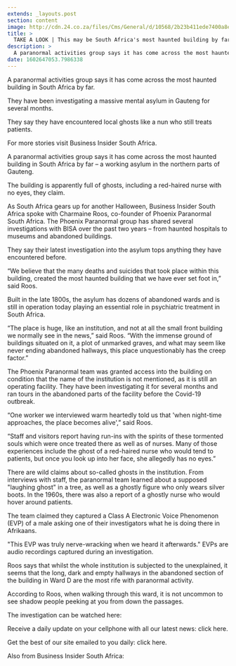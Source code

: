 ```yaml
--- 
extends: _layouts.post 
section: content 
image: http://cdn.24.co.za/files/Cms/General/d/10568/2b23b411ede7400a8e8eee79ea1f7aa8.jpg 
title: > 
  TAKE A LOOK | This may be South Africa's most haunted building by far 
description: > 
  A paranormal activities group says it has come across the most haunted building in South Africa by far.For more stories visit Business Insider South Africa.A paranormal activities group says it has come across the most haunted building in South Africa by far – a working asylum in the northern parts of Gauteng.As South Africa gears up for another Halloween, Business Insider South Africa spoke with Charmaine Roos, co-founder of Phoenix Paranormal South Africa.“We believe that the many deaths and suicides that took place within this building, created the most haunted building that we have ever set foot in,” said Roos. 
date: 1602647053.7986338 
--- 
```

A paranormal activities group says it has come across the most haunted building in South Africa by far.

They have been investigating a massive mental asylum in Gauteng for several months.

They say they have encountered local ghosts like a nun who still treats patients.

For more stories visit Business Insider South Africa.

A paranormal activities group says it has come across the most haunted building in South Africa by far – a working asylum in the northern parts of Gauteng.

The building is apparently full of ghosts, including a red-haired nurse with no eyes, they claim.

As South Africa gears up for another Halloween, Business Insider South Africa spoke with Charmaine Roos, co-founder of Phoenix Paranormal South Africa. The Phoenix Paranormal group has shared several investigations with BISA over the past two years – from haunted hospitals to museums and abandoned buildings.

They say their latest investigation into the asylum tops anything they have encountered before.

“We believe that the many deaths and suicides that took place within this building, created the most haunted building that we have ever set foot in,” said Roos.

Built in the late 1800s, the asylum has dozens of abandoned wards and is still in operation today playing an essential role in psychiatric treatment in South Africa.

“The place is huge, like an institution, and not at all the small front building we normally see in the news,” said Roos. “With the immense ground of buildings situated on it, a plot of unmarked graves, and what may seem like never ending abandoned hallways, this place unquestionably has the creep factor.”

The Phoenix Paranormal team was granted access into the building on condition that the name of the institution is not mentioned, as it is still an operating facility. They have been investigating it for several months and ran tours in the abandoned parts of the facility before the Covid-19 outbreak.

“One worker we interviewed warm heartedly told us that 'when night-time approaches, the place becomes alive',” said Roos.

“Staff and visitors report having run-ins with the spirits of these tormented souls which were once treated there as well as of nurses. Many of those experiences include the ghost of a red-haired nurse who would tend to patients, but once you look up into her face, she allegedly has no eyes.”





There are wild claims about so-called ghosts in the institution. From interviews with staff, the paranormal team learned about a supposed "laughing ghost" in a tree, as well as a ghostly figure who only wears silver boots. In the 1960s, there was also a report of a ghostly nurse who would hover around patients.

The team claimed they captured a Class A Electronic Voice Phenomenon (EVP) of a male asking one of their investigators what he is doing there in Afrikaans.

"This EVP was truly nerve-wracking when we heard it afterwards." EVPs are audio recordings captured during an investigation.

Roos says that whilst the whole institution is subjected to the unexplained, it seems that the long, dark and empty hallways in the abandoned section of the building in Ward D are the most rife with paranormal activity.

According to Roos, when walking through this ward, it is not uncommon to see shadow people peeking at you from down the passages.





The investigation can be watched here:





Receive a daily update on your cellphone with all our latest news: click here.

Get the best of our site emailed to you daily: click here.

Also from Business Insider South Africa: